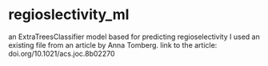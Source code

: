 # regioslectivity_ml
an ExtraTreesClassifier model based for predicting regioselectivity
I used an existing file from an article by Anna Tomberg. 
link to the article: doi.org/10.1021/acs.joc.8b02270
